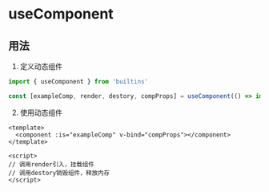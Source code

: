 # useComponent

## 用法

1. 定义动态组件

```typescript
import { useComponent } from 'builtins'

const [exampleComp, render, destory, compProps] = useComponent(() => import('./example/Example.vue'))
```

2. 使用动态组件

```vue
<template>
  <component :is="exampleComp" v-bind="compProps"></component>
</template>

<script>
// 调用render引入，挂载组件
// 调用destory销毁组件，释放内存
</script>
```
